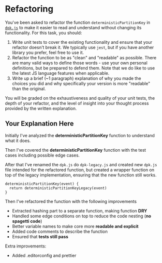 # Refactoring

You've been asked to refactor the function `deterministicPartitionKey` in [`dpk.js`](dpk.js) to make it easier to read and understand without changing its functionality. For this task, you should:

1. Write unit tests to cover the existing functionality and ensure that your refactor doesn't break it. We typically use `jest`, but if you have another library you prefer, feel free to use it.
2. Refactor the function to be as "clean" and "readable" as possible. There are many valid ways to define those words - use your own personal definitions, but be prepared to defend them. Note that we do like to use the latest JS language features when applicable.
3. Write up a brief (~1 paragraph) explanation of why you made the choices you did and why specifically your version is more "readable" than the original.

You will be graded on the exhaustiveness and quality of your unit tests, the depth of your refactor, and the level of insight into your thought process provided by the written explanation.

## Your Explanation Here


Initially I've analyzed the **deterministicPartitionKey** function to understand what it does.

Then I've covered the **deterministicPartitionKey** function with the test cases including possible edge cases.

After that I've renamed the `dpk.js` do `dpk-legacy.js` and created new `dpk.js` file intended for the refactored function, but created a wrapper function on top of the legacy implementation, ensuring that the new function still works.


```
deterministicPartitionKey(event) {
  return deterministicPartitionKeyLegacy(event)
}
```

Then I've refactored the function with the following improvements

- Extracted hashing part to a separate function, making function **DRY**
- Handled some edge conditions on top to reduce the code nesting (**no spagetti code**)
- Better variable names to make core more **readable and explicit**
- Added code comments to describe the function
- Ensured that **tests still pass**


Extra improvements:

- Added .editorconfig and prettier
